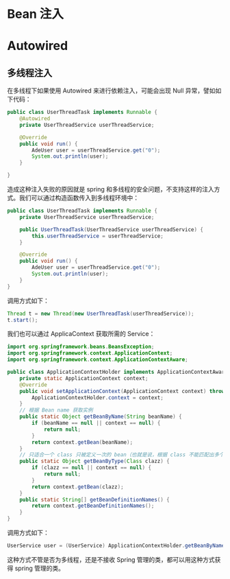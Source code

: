 # Bean 注入

# Autowired

## 多线程注入

在多线程下如果使用 Autowired 来进行依赖注入，可能会出现 Null 异常，譬如如下代码：

```java
public class UserThreadTask implements Runnable {
    @Autowired
    private UserThreadService userThreadService;

    @Override
    public void run() {
        AdeUser user = userThreadService.get("0");
        System.out.println(user);
    }

}
```

造成这种注入失败的原因就是 spring 和多线程的安全问题，不支持这样的注入方式。我们可以通过构造函数传入到多线程环境中：

```java
public class UserThreadTask implements Runnable {
    private UserThreadService userThreadService;

    public UserThreadTask(UserThreadService userThreadService) {
        this.userThreadService = userThreadService;
    }

    @Override
    public void run() {
        AdeUser user = userThreadService.get("0");
        System.out.println(user);
    }
}
```

调用方式如下：

```java
Thread t = new Thread(new UserThreadTask(userThreadService));
t.start();
```

我们也可以通过 ApplicaContext 获取所需的 Service：

```java
import org.springframework.beans.BeansException;
import org.springframework.context.ApplicationContext;
import org.springframework.context.ApplicationContextAware;

public class ApplicationContextHolder implements ApplicationContextAware {
    private static ApplicationContext context;
    @Override
    public void setApplicationContext(ApplicationContext context) throws BeansException {
        ApplicationContextHolder.context = context;
    }
    // 根据 Bean name 获取实例
    public static Object getBeanByName(String beanName) {
        if (beanName == null || context == null) {
            return null;
        }
        return context.getBean(beanName);
    }
    // 只适合一个 class 只被定义一次的 bean（也就是说，根据 class 不能匹配出多个该 class 的实例）
    public static Object getBeanByType(Class clazz) {
        if (clazz == null || context == null) {
            return null;
        }
        return context.getBean(clazz);
    }
    public static String[] getBeanDefinitionNames() {
        return context.getBeanDefinitionNames();
    }
}
```

调用方式如下：

```java
UserService user = (UserService) ApplicationContextHolder.getBeanByName("userService");
```

这种方式不管是否为多线程，还是不接收 Spring 管理的类，都可以用这种方式获得 spring 管理的类。
